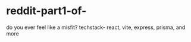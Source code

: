 # reddit-part1-of-
do you ever feel like a misfit? 
 techstack- react, vite, express, prisma, and more
